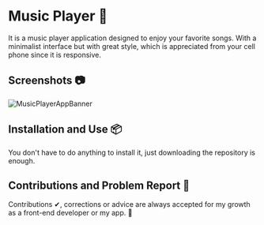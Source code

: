 # Music Player 🎵

It is a music player application designed to enjoy your favorite songs. With a minimalist interface but with great style, which is appreciated from your cell phone since it is responsive.

## Screenshots 📷

![MusicPlayerAppBanner](https://github.com/JsonRodriguez/Music-Player/assets/105531721/9ae309bd-89e8-442c-a2fb-0cff318bb3bb)

## Installation and Use 📦

You don't have to do anything to install it, just downloading the repository is enough.

## Contributions and Problem Report 🤝

Contributions ✔, corrections or advice are always accepted for my growth as a front-end developer or my app. 💪
